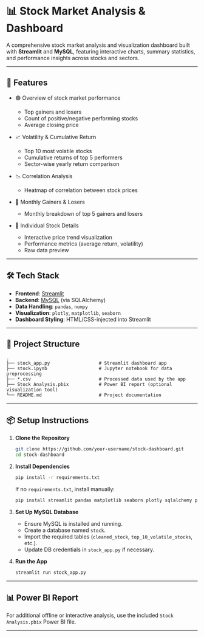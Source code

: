 # 📊 Stock Market Analysis & Dashboard

A comprehensive stock market analysis and visualization dashboard built with **Streamlit** and **MySQL**, featuring interactive charts, summary statistics, and performance insights across stocks and sectors.

---

## 🚀 Features

- 🟢 Overview of stock market performance
  - Top gainers and losers
  - Count of positive/negative performing stocks
  - Average closing price
  
- 📈 Volatility & Cumulative Return
  - Top 10 most volatile stocks
  - Cumulative returns of top 5 performers
  - Sector-wise yearly return comparison

- 📉 Correlation Analysis
  - Heatmap of correlation between stock prices

- 📅 Monthly Gainers & Losers
  - Monthly breakdown of top 5 gainers and losers

- 📘 Individual Stock Details
  - Interactive price trend visualization
  - Performance metrics (average return, volatility)
  - Raw data preview

---

## 🛠️ Tech Stack

- **Frontend**: [Streamlit](https://streamlit.io/)
- **Backend**: [MySQL](https://www.mysql.com/) (via SQLAlchemy)
- **Data Handling**: `pandas`, `numpy`
- **Visualization**: `plotly`, `matplotlib`, `seaborn`
- **Dashboard Styling**: HTML/CSS-injected into Streamlit

---

## 📂 Project Structure

```
.
├── stock_app.py                  # Streamlit dashboard app
├── stock.ipynb                   # Jupyter notebook for data preprocessing
├── *.csv                         # Processed data used by the app
├── Stock Analysis.pbix           # Power BI report (optional visualization tool)
└── README.md                     # Project documentation
```

---

## 📦 Setup Instructions

1. **Clone the Repository**

   ```bash
   git clone https://github.com/your-username/stock-dashboard.git
   cd stock-dashboard
   ```

2. **Install Dependencies**

   ```bash
   pip install -r requirements.txt
   ```

   If no `requirements.txt`, install manually:
   ```bash
   pip install streamlit pandas matplotlib seaborn plotly sqlalchemy pymysql
   ```

3. **Set Up MySQL Database**

   - Ensure MySQL is installed and running.
   - Create a database named `stock`.
   - Import the required tables (`cleaned_stock`, `top_10_volatile_stocks`, etc.).
   - Update DB credentials in `stock_app.py` if necessary.

4. **Run the App**

   ```bash
   streamlit run stock_app.py
   ```

---

## 📊 Power BI Report

For additional offline or interactive analysis, use the included `Stock Analysis.pbix` Power BI file.

---
